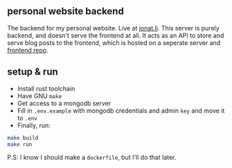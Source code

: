 ## personal website backend

The backend for my personal website. Live at [jonat.li](https://jonat.li). This server is purely backend, and doesn't serve the frontend at all. It acts as an API to store and serve blog posts to the frontend, which is hosted on a seperate server and [frontend repo](https://github.com/monlih/personal-website-frontend).

## setup & run

- Install rust toolchain
- Have GNU `make`
- Get access to a mongodb server
- Fill in `.env.example` with mongodb credentials and admin `key` and move it to `.env`
- Finally, run:

```bash
make build
make run
```

P.S: I know I should make a `dockerfile`, but I'll do that later.
